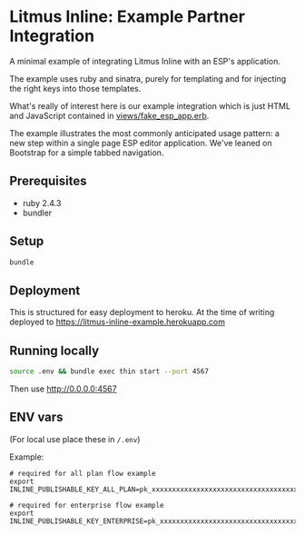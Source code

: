 # Litmus Inline: Example Partner Integration

A minimal example of integrating Litmus Inline with an ESP's application.

The example uses ruby and sinatra, purely for templating and for injecting
the right keys into those templates.

What's really of interest here is our example integration which is just HTML and
JavaScript contained in [views/fake_esp_app.erb](views/fake_esp_app.erb).

The example illustrates the most commonly anticipated usage pattern: a new step
within a single page ESP editor application. We've leaned on Bootstrap for a
simple tabbed navigation.

## Prerequisites

- ruby 2.4.3
- bundler

## Setup

```sh
bundle
```

## Deployment

This is structured for easy deployment to heroku. At the time of writing
deployed to https://litmus-inline-example.herokuapp.com

## Running locally

```sh
source .env && bundle exec thin start --port 4567
```

Then use http://0.0.0.0:4567

## ENV vars

(For local use place these in `/.env`)

Example:
```
# required for all plan flow example
export INLINE_PUBLISHABLE_KEY_ALL_PLAN=pk_xxxxxxxxxxxxxxxxxxxxxxxxxxxxxxxxxxxx;

# required for enterprise flow example
export INLINE_PUBLISHABLE_KEY_ENTERPRISE=pk_xxxxxxxxxxxxxxxxxxxxxxxxxxxxxxxxxxxx;
```
